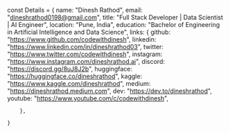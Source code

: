  const Details = {
        name: "Dinesh Rathod",
        email: "dineshrathod0198@gmail.com",
        title: "Full Stack Developer | Data Scientist  | AI Engineer",
        location: "Pune, India",
        education: "Bachelor of Engineering in Artificial Intelligence and Data Science",
        links: {
            github: "https://www.github.com/codewithdinesh",
            linkedin: "https://www.linkedin.com/in/dineshrathod03",
            twitter: "https://www.twitter.com/codewithdinesh",
            instagram: "https://www.instagram.com/dineshrathod.ai",
            discord: "https://discord.gg/8uJ8J2b",
            huggingface: "https://huggingface.co/dineshrathod",
            kaggle: "https://www.kaggle.com/dineshrathod",
            medium: "https://dineshrathod.medium.com",
            dev: "https://dev.to/dineshrathod",
            youtube: "https://www.youtube.com/c/codewithdinesh",

        },

    }
